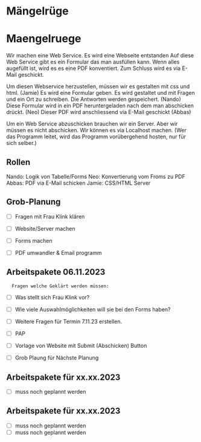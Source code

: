 # Mängelrüge
# Maengelruege
Wir machen eine Web Service.
Es wird eine Webseite entstanden
Auf diese Web Service gibt es ein Formular das man ausfüllen kann.
Wenn alles augefüllt ist, wird es es eine PDF konventiert.
Zum Schluss wird es via E-Mail geschickt.

Um diesen Webservice herzustellen, müssen wir es gestalten mit css und html. (Jamie)
Es wird eine Formular geben. Es wird gestaltet und mit Fragen und ein Ort zu schreiben. Die Antworten werden gespeichert. (Nando)
Diese Formular wird in ein PDF heruntergeladen nach dem man abschicken drückt. (Neo)
Dieser PDF wird anschliessend via E-Mail geschickt (Abbas)

Um ein Web Service abzuschicken brauchen wir ein Server. Aber wir müssen es nicht abschicken. Wir können es via Localhost machen. (Wer das Programm leitet, wird das Programm vorübergehend hosten, nur für sich selber.)

## Rollen
Nando: Logik von Tabelle/Forms
Neo: Konvertierung vom Froms zu PDF
Abbas: PDF via E-Mail schicken
Jamie: CSS/HTML Server 

## Grob-Planung
- [ ] Fragen mit Frau Klink klären
- [ ] Website/Server machen
- [ ] Forms machen
- [ ] PDF umwandler & Email programm


## Arbeitspakete 06.11.2023
      Fragen welche Geklärt werden müssen: 
- [ ] Was stellt sich Frau Klink vor?
- [ ] Wie viele Auswahlmöglichkeiten will sie bei den Forms haben?
- [ ] Weitere Fragen für Termin 7.11.23 erstellen.

- [ ] PAP 
- [ ] Vorlage von Website mit Submit (Abschicken) Button
- [ ] Grob Plaung für Nächste Planung 

## Arbeitspakete für xx.xx.2023

- [ ] muss noch geplannt werden

## Arbeitspakete für xx.xx.2023

- [ ] muss noch geplannt werden
- [ ] muss noch geplannt werden
